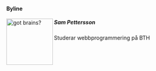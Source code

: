 #### Byline


<img class="avatar" src="img/avatar.png" alt="got brains?" width="122"  align="left">
<h5 style="border-bottom:0px">Sam Pettersson </h5>
<p> Studerar webbprogrammering på BTH </p>

